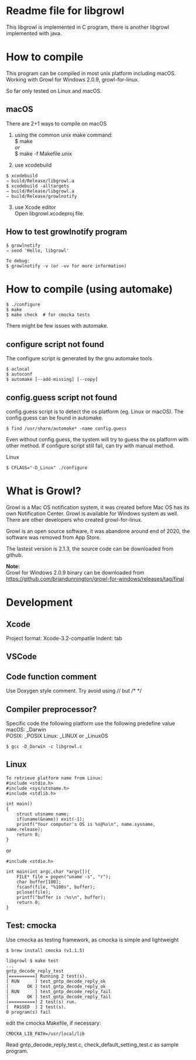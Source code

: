 Readme file for libgrowl
=====
This libgrowl is implemented in C program, there is another libgrowl implemented with java.

How to compile
=====
This program can be compiled in most unix platform including macOS. Working with Growl for Windows 2.0.9, growl-for-linux.

So far only tested on Linux and macOS. 

macOS
-----
There are 2+1 ways to compile on macOS

1. using the common unix make command:  
$ make  
_or_  
$ make -f Makefile.unix

2. use xcodebuild

```
$ xcodebuild
⇒ build/Release/libgrowl.a
$ xcodebuild -alltargets  
⇒ build/Release/libgrowl.a  
⇒ build/Release/growlnotify  
```  

3. use Xcode editor  
Open libgrowl.xcodeproj file.

How to test growlnotify program
-----

```
$ growlnotify
⇒ send 'Hello, libgrowl'

To debug:
$ growlnotify -v (or -vv for more information)
```

How to compile (using automake)
=====
```
$ ./configure 
$ make
$ make check  # for cmocka tests
```
There might be few issues with automake.

configure script not found
-----
The configure script is generated by the gnu automake tools
```
$ aclocal
$ autoconf
$ automake [--add-missing] [--copy]
``` 

config.guess script not found
-----
config.guess script is to detect the os platform (eg. Linux or macOS). The config.guess can be found in automake. 
```
$ find /usr/share/automake* -name config.guess
```

Even without config.guess, the system will try to guess the os platform with other method. If configure script still fail, can try with manual method.

Linux
```
$ CFLAGS="-D_Linux" ./configure
```


What is Growl?
=====
Growl is a Mac OS notification system, it was created before Mac OS has its own Notification Center. Growl is available for Windows system as well. There are other developers who created growl-for-linux.

Growl is an open source software, it was abandone around end of 2020, the software was removed from App Store.

The lastest version is 2.1.3, the source code can be downloaded from github.


**Note:**  
Growl for Windows 2.0.9 binary can be downloaded from https://github.com/briandunnington/growl-for-windows/releases/tag/final

Development
=====
Xcode
-----
Project format: Xcode-3.2-compatile
Indent: tab

VSCode
-----

Code function comment
-----
Use Doxygen style comment.
Try avoid using // but /* */

Compiler preprocessor?
-----
Specific code the following platform use the following predefine value  
macOS: _Darwin  
POSIX: _POSIX
Linux: _LINUX or _LinuxOS

    $ gcc -D_Darwin -c libgrowl.c

Linux
-----
```
To retrieve platform name from Linux:
#include <stdio.h>
#include <sys/utsname.h>
#include <stdlib.h>

int main()
{
	struct utsname name;
	if(uname(&name)) exit(-1);
	printf("Your computer's OS is %s@%s\n", name.sysname, name.release);
	return 0;
}
```
or
```
#include <stdio.h>

int main(int argc,char *argv[]){    
    FILE* file = popen("uname -s", "r");
    char buffer[100];
    fscanf(file, "%100s", buffer);
    pclose(file);
    printf("buffer is :%s\n", buffer);
    return 0;
}
```
Test: cmocka
-----
Use cmocka as testing framework, as cmocka is simple and lightweight

```
$ brew install cmocka (v1.1.5)

libgrowl $ make test
...
gntp_decode_reply_test
[==========] Running 2 test(s).
[ RUN      ] test_gntp_decode_reply_ok
[       OK ] test_gntp_decode_reply_ok
[ RUN      ] test_gntp_decode_reply_fail
[       OK ] test_gntp_decode_reply_fail
[==========] 2 test(s) run.
[  PASSED  ] 2 test(s).
0 program(s) fail
```

edit the cmocka Makefile, if necessary:

    CMOCKA_LIB_PATH=/usr/local/lib

Read gntp_decode_reply_test.c, check_default_setting_test.c as sample program.
